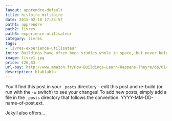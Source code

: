 ```yaml
---
layout: apprendre-default
title: histoire militaire
date: 2015-02-18 17:23:57
path1: apprendre
path2: livres
path3: experience-utilisateur
category: livres
tags: 
- livres-experience-utilisateur
intro: Buildings have often been studies whole in space, but never before have they been studied whole in time.
image: livre1.jpg
price: €26,83
url-buy: http://www.amazon.fr/How-Buildings-Learn-Happens-Theyre/dp/0140139966
description: blablabla
---
```


You'll find this post in your `_posts` directory - edit this post and re-build (or run with the `-w` switch) to see your changes!
To add new posts, simply add a file in the `_posts` directory that follows the convention: YYYY-MM-DD-name-of-post.ext.

Jekyll also offers...
